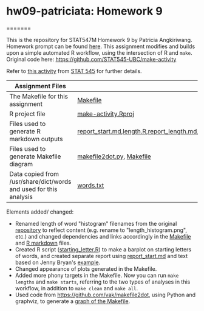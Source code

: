 # hw09-patriciata: Homework 9
=======

This is the repository for STAT547M Homework 9 by Patricia Angkiriwang. Homework prompt can be found [here](http://stat545.com/Classroom/assignments/hw09/hw09.html). This assignment modifies and builds upon a simple automated R workflow, using the intersection of R and `make`. Original code here: https://github.com/STAT545-UBC/make-activity

Refer to [this activity](http://stat545-ubc.github.io/automation04_make-activity.html) from [STAT 545](http://stat545-ubc.github.io) for further details.

|  Assignment Files  |     |
|-----------|-------------|
|The Makefile for this assignment |[Makefile]()|
|R project file | [make-activity.Rproj]() |
|Files used to generate R markdown outputs | [report_start.md](report.md),[length.R](),[report_length.md](),[starting_letter.R]() |
|Files used to generate Makefile diagram | [makefile2dot.py](), [Makefile]() |
|Data copied from /usr/share/dict/words and used for this analysis | [words.txt]()| 

Elements added/ changed:
- Renamed length of word "histogram" filenames from the original [repository](https://github.com/STAT545-UBC/make-activity) to reflect content (e.g. rename to "length_histogram.png", etc.) and changed dependencies and links accordingly in the [Makefile]() and [R markdown]() files.
- Created R script ([starting_letter.R]()) to make a barplot on starting letters of words, and created separate report using [report_start.md]() and text based on Jenny Bryan's [example](report_length.md).
- Changed appearance of plots generated in the Makefile.
- Added more phony targets in the Makefile. Now you can run `make lengths` and `make starts`, referring to the two types of analyses in this workflow, in addition to `make clean` and `make all`.
- Used code from https://github.com/vak/makefile2dot, using Python and graphviz, to generate a [graph of the Makefile]().
